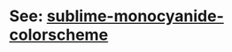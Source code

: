 # See: [sublime-monocyanide-colorscheme](https://github.com/centril/sublime-monocyanide-colorscheme)